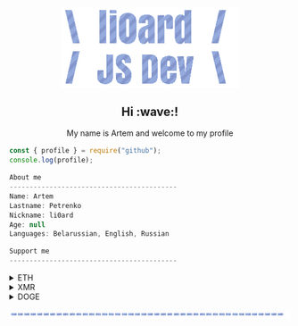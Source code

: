 <p align="center">
  <img style="width: 317px;" align="center" src="PDljal6p.gif">
  <br>
  <img align="center" src="FjkwLxn1.gif">
</p>

<h2 align="center">Hi :wave:!</h2>
<p align="center">My name is Artem and welcome to my profile</p>

```js
const { profile } = require("github");
console.log(profile);
```

```csharp
About me
------------------------------------------
Name: Artem
Lastname: Petrenko
Nickname: li0ard
Age: null
Languages: Belarussian, English, Russian
```

```csharp
Support me
------------------------------------------
```
<details>
  <summary>ETH</summary>
  <p align="center"><img src="https://chart.googleapis.com/chart?chs=150x150&chld=M|0&cht=qr&chl=ethereum:0x1C4688e7e1F8964230F8145d743bdf94fAE19513"><br><code>0x1C4688e7e1F8964230F8145d743bdf94fAE19513</code></p>
</details>
<details>
  <summary>XMR</summary>
  <p align="center"><img src="https://chart.googleapis.com/chart?chs=150x150&chld=M|0&cht=qr&chl=monero:41yYWQ2rXRqMKJY6pS3qE7davUi8bPoVoXC3eY6LnL1A4Qig6W8eVfxRPC8QiwKQf3WMZJwchoHFyWZbSGKFd1y33cRC8Qr"><br><code>41yYWQ2rXRqMKJY6pS3qE7davUi8bPoVoXC3eY6LnL1A4Qig6W8eVfxRPC8QiwKQf3WMZJwchoHFyWZbSGKFd1y33cRC8Qr</code></p>
</details>
<details>
  <summary>DOGE</summary>
  <p align="center"><img src="https://chart.googleapis.com/chart?chs=150x150&chld=M|0&cht=qr&chl=DEtTgRNwNoG3FU7uMMNwrADLDTRs1nGn4V"><br><code>DEtTgRNwNoG3FU7uMMNwrADLDTRs1nGn4V</code></p>
</details>
<p align="center">
  <img align="center" src="zgWxULPr.gif">
</p>
